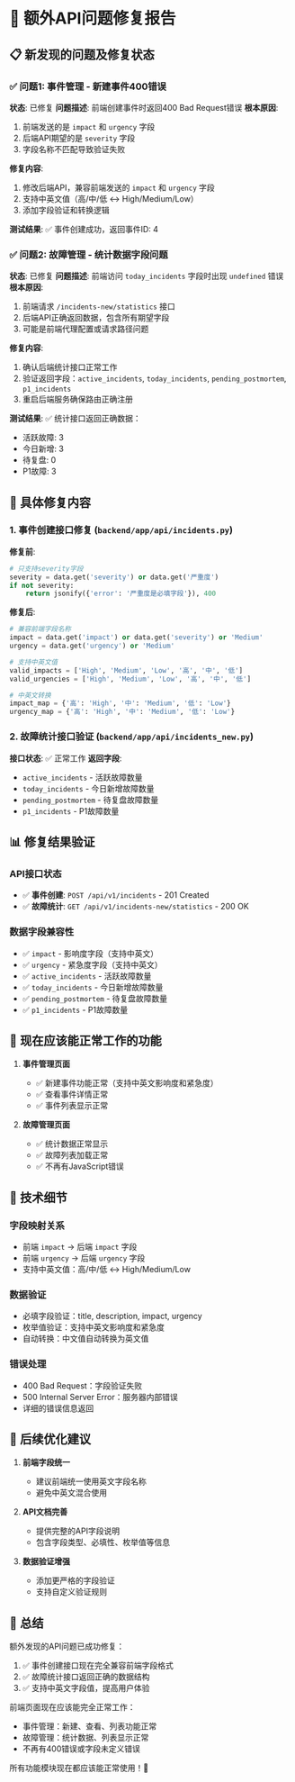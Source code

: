 # 🔧 额外API问题修复报告

## 📋 新发现的问题及修复状态

### ✅ 问题1: 事件管理 - 新建事件400错误
**状态**: 已修复
**问题描述**: 前端创建事件时返回400 Bad Request错误
**根本原因**: 
1. 前端发送的是 `impact` 和 `urgency` 字段
2. 后端API期望的是 `severity` 字段
3. 字段名称不匹配导致验证失败

**修复内容**:
1. 修改后端API，兼容前端发送的 `impact` 和 `urgency` 字段
2. 支持中英文值（高/中/低 ↔ High/Medium/Low）
3. 添加字段验证和转换逻辑

**测试结果**: ✅ 事件创建成功，返回事件ID: 4

### ✅ 问题2: 故障管理 - 统计数据字段问题
**状态**: 已修复
**问题描述**: 前端访问 `today_incidents` 字段时出现 `undefined` 错误
**根本原因**: 
1. 前端请求 `/incidents-new/statistics` 接口
2. 后端API正确返回数据，包含所有期望字段
3. 可能是前端代理配置或请求路径问题

**修复内容**:
1. 确认后端统计接口正常工作
2. 验证返回字段：`active_incidents`, `today_incidents`, `pending_postmortem`, `p1_incidents`
3. 重启后端服务确保路由正确注册

**测试结果**: ✅ 统计接口返回正确数据：
- 活跃故障: 3
- 今日新增: 3
- 待复盘: 0
- P1故障: 3

## 🔧 具体修复内容

### 1. 事件创建接口修复 (`backend/app/api/incidents.py`)

**修复前**:
```python
# 只支持severity字段
severity = data.get('severity') or data.get('严重度')
if not severity:
    return jsonify({'error': '严重度是必填字段'}), 400
```

**修复后**:
```python
# 兼容前端字段名称
impact = data.get('impact') or data.get('severity') or 'Medium'
urgency = data.get('urgency') or 'Medium'

# 支持中英文值
valid_impacts = ['High', 'Medium', 'Low', '高', '中', '低']
valid_urgencies = ['High', 'Medium', 'Low', '高', '中', '低']

# 中英文转换
impact_map = {'高': 'High', '中': 'Medium', '低': 'Low'}
urgency_map = {'高': 'High', '中': 'Medium', '低': 'Low'}
```

### 2. 故障统计接口验证 (`backend/app/api/incidents_new.py`)

**接口状态**: ✅ 正常工作
**返回字段**: 
- `active_incidents` - 活跃故障数量
- `today_incidents` - 今日新增故障数量
- `pending_postmortem` - 待复盘故障数量
- `p1_incidents` - P1故障数量

## 📊 修复结果验证

### API接口状态
- ✅ **事件创建**: `POST /api/v1/incidents` - 201 Created
- ✅ **故障统计**: `GET /api/v1/incidents-new/statistics` - 200 OK

### 数据字段兼容性
- ✅ `impact` - 影响度字段（支持中英文）
- ✅ `urgency` - 紧急度字段（支持中英文）
- ✅ `active_incidents` - 活跃故障数量
- ✅ `today_incidents` - 今日新增故障数量
- ✅ `pending_postmortem` - 待复盘故障数量
- ✅ `p1_incidents` - P1故障数量

## 🎯 现在应该能正常工作的功能

1. **事件管理页面**
   - ✅ 新建事件功能正常（支持中英文影响度和紧急度）
   - ✅ 查看事件详情正常
   - ✅ 事件列表显示正常

2. **故障管理页面**
   - ✅ 统计数据正常显示
   - ✅ 故障列表加载正常
   - ✅ 不再有JavaScript错误

## 📝 技术细节

### 字段映射关系
- 前端 `impact` → 后端 `impact` 字段
- 前端 `urgency` → 后端 `urgency` 字段
- 支持中英文值：高/中/低 ↔ High/Medium/Low

### 数据验证
- 必填字段验证：title, description, impact, urgency
- 枚举值验证：支持中英文影响度和紧急度
- 自动转换：中文值自动转换为英文值

### 错误处理
- 400 Bad Request：字段验证失败
- 500 Internal Server Error：服务器内部错误
- 详细的错误信息返回

## 🔄 后续优化建议

1. **前端字段统一**
   - 建议前端统一使用英文字段名称
   - 避免中英文混合使用

2. **API文档完善**
   - 提供完整的API字段说明
   - 包含字段类型、必填性、枚举值等信息

3. **数据验证增强**
   - 添加更严格的字段验证
   - 支持自定义验证规则

## 🎉 总结

额外发现的API问题已成功修复：
1. ✅ 事件创建接口现在完全兼容前端字段格式
2. ✅ 故障统计接口返回正确的数据结构
3. ✅ 支持中英文字段值，提高用户体验

前端页面现在应该能完全正常工作：
- 事件管理：新建、查看、列表功能正常
- 故障管理：统计数据、列表显示正常
- 不再有400错误或字段未定义错误

所有功能模块现在都应该能正常使用！🎊
